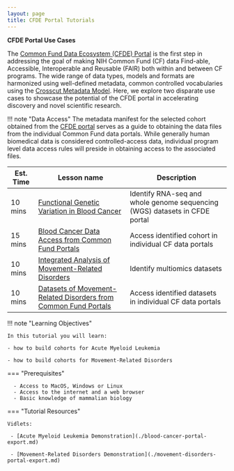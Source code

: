 ```yaml
---
layout: page
title: CFDE Portal Tutorials
---
```


**CFDE Portal Use Cases**

The [Common Fund Data Ecosystem (CFDE) Portal](https://app.nih-cfde.org) is the first step in addressing the goal of making NIH Common Fund (CF) data Find-able, Accessible, Interoperable and Reusable (FAIR) both within and between CF programs. The wide range of data types, models and formats are harmonized using well-defined metadata, common controlled vocabularies using the [Crosscut Metadata Model](https://cfde-published-documentation.readthedocs-hosted.com/en/latest/). Here, we explore two disparate use cases to showcase the potential of the CFDE portal in accelerating discovery and novel scientific research.  

!!! note "Data Access"
    The metadata manifest for the selected cohort obtained from the [CFDE portal](https://app.nih-cfde.org) serves as a guide to obtaining the data files from the individual Common Fund data portals. While generally human biomedical data is considered controlled-access data, individual program level data access rules will preside in obtaining access to the associated files.

Est. Time | Lesson name | Description
--- | --- | ---
10 mins | [Functional Genetic Variation in Blood Cancer](./blood-cancer-portal-export.md) | Identify RNA-seq and whole genome sequencing (WGS) datasets in CFDE portal
15 mins | [Blood Cancer Data Access from Common Fund Portals](./blood-cancer-data-access.md) | Access identified cohort in individual CF data portals
10 mins | [Integrated Analysis of Movement-Related Disorders](./movement-disorders-portal-export.md) | Identify multiomics datasets
10 mins | [Datasets of Movement-Related Disorders from Common Fund Portals](./movement-disorders-data-access.md) | Access identified datasets in individual CF data portals

!!! note "Learning Objectives"

    In this tutorial you will learn:

    - how to build cohorts for Acute Myeloid Leukemia

    - how to build cohorts for Movement-Related Disorders

=== "Prerequisites"

      - Access to MacOS, Windows or Linux
      - Access to the internet and a web browser
      - Basic knowledge of mammalian biology


=== "Tutorial Resources"

    Vidlets:

     - [Acute Myeloid Leukemia Demonstration](./blood-cancer-portal-export.md)

     - [Movement-Related Disorders Demonstration](./movement-disorders-portal-export.md)
